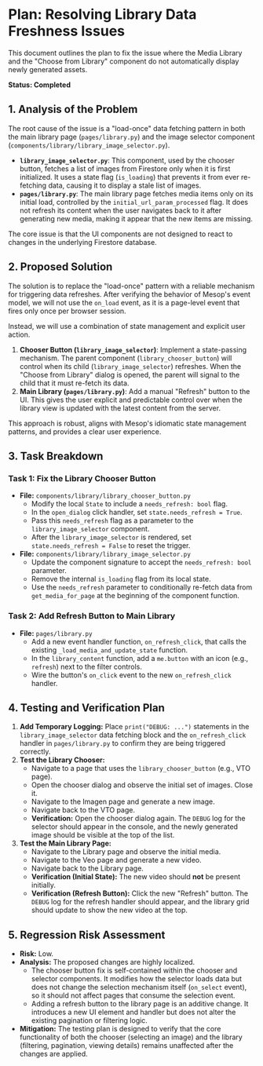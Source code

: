 # Plan: Resolving Library Data Freshness Issues

This document outlines the plan to fix the issue where the Media Library and the "Choose from Library" component do not automatically display newly generated assets.

**Status: Completed**

## 1. Analysis of the Problem

The root cause of the issue is a "load-once" data fetching pattern in both the main library page (`pages/library.py`) and the image selector component (`components/library/library_image_selector.py`).

-   **`library_image_selector.py`**: This component, used by the chooser button, fetches a list of images from Firestore only when it is first initialized. It uses a state flag (`is_loading`) that prevents it from ever re-fetching data, causing it to display a stale list of images.
-   **`pages/library.py`**: The main library page fetches media items only on its initial load, controlled by the `initial_url_param_processed` flag. It does not refresh its content when the user navigates back to it after generating new media, making it appear that the new items are missing.

The core issue is that the UI components are not designed to react to changes in the underlying Firestore database.

## 2. Proposed Solution

The solution is to replace the "load-once" pattern with a reliable mechanism for triggering data refreshes. After verifying the behavior of Mesop's event model, we will not use the `on_load` event, as it is a page-level event that fires only once per browser session.

Instead, we will use a combination of state management and explicit user action.

1.  **Chooser Button (`library_image_selector`)**: Implement a state-passing mechanism. The parent component (`library_chooser_button`) will control when its child (`library_image_selector`) refreshes. When the "Choose from Library" dialog is opened, the parent will signal to the child that it must re-fetch its data.
2.  **Main Library (`pages/library.py`)**: Add a manual "Refresh" button to the UI. This gives the user explicit and predictable control over when the library view is updated with the latest content from the server.

This approach is robust, aligns with Mesop's idiomatic state management patterns, and provides a clear user experience.

## 3. Task Breakdown

### Task 1: Fix the Library Chooser Button

-   **File:** `components/library/library_chooser_button.py`
    -   Modify the local `State` to include a `needs_refresh: bool` flag.
    -   In the `open_dialog` click handler, set `state.needs_refresh = True`.
    -   Pass this `needs_refresh` flag as a parameter to the `library_image_selector` component.
    -   After the `library_image_selector` is rendered, set `state.needs_refresh = False` to reset the trigger.
-   **File:** `components/library/library_image_selector.py`
    -   Update the component signature to accept the `needs_refresh: bool` parameter.
    -   Remove the internal `is_loading` flag from its local state.
    -   Use the `needs_refresh` parameter to conditionally re-fetch data from `get_media_for_page` at the beginning of the component function.

### Task 2: Add Refresh Button to Main Library

-   **File:** `pages/library.py`
    -   Add a new event handler function, `on_refresh_click`, that calls the existing `_load_media_and_update_state` function.
    -   In the `library_content` function, add a `me.button` with an icon (e.g., `refresh`) next to the filter controls.
    -   Wire the button's `on_click` event to the new `on_refresh_click` handler.

## 4. Testing and Verification Plan

1.  **Add Temporary Logging:** Place `print("DEBUG: ...")` statements in the `library_image_selector` data fetching block and the `on_refresh_click` handler in `pages/library.py` to confirm they are being triggered correctly.
2.  **Test the Library Chooser:**
    -   Navigate to a page that uses the `library_chooser_button` (e.g., VTO page).
    -   Open the chooser dialog and observe the initial set of images. Close it.
    -   Navigate to the Imagen page and generate a new image.
    -   Navigate back to the VTO page.
    -   **Verification:** Open the chooser dialog again. The `DEBUG` log for the selector should appear in the console, and the newly generated image should be visible at the top of the list.
3.  **Test the Main Library Page:**
    -   Navigate to the Library page and observe the initial media.
    -   Navigate to the Veo page and generate a new video.
    -   Navigate back to the Library page.
    -   **Verification (Initial State):** The new video should **not** be present initially.
    -   **Verification (Refresh Button):** Click the new "Refresh" button. The `DEBUG` log for the refresh handler should appear, and the library grid should update to show the new video at the top.

## 5. Regression Risk Assessment

-   **Risk:** Low.
-   **Analysis:** The proposed changes are highly localized.
    -   The chooser button fix is self-contained within the chooser and selector components. It modifies how the selector loads data but does not change the selection mechanism itself (`on_select` event), so it should not affect pages that consume the selection event.
    -   Adding a refresh button to the library page is an additive change. It introduces a new UI element and handler but does not alter the existing pagination or filtering logic.
-   **Mitigation:** The testing plan is designed to verify that the core functionality of both the chooser (selecting an image) and the library (filtering, pagination, viewing details) remains unaffected after the changes are applied.
